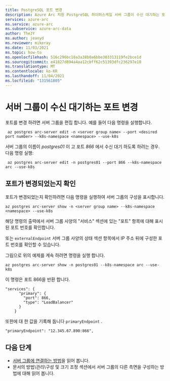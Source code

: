 ```yaml
---
title: PostgreSQL 포트 변경
description: Azure Arc 지원 PostgreSQL 하이퍼스케일 서버 그룹이 수신 대기하는 포트를 변경합니다.
services: azure-arc
ms.service: azure-arc
ms.subservice: azure-arc-data
author: TheJY
ms.author: jeanyd
ms.reviewer: mikeray
ms.date: 11/03/2021
ms.topic: how-to
ms.openlocfilehash: 516c296bc18a3a38b0a6bbe303313119fe2bce1d
ms.sourcegitcommit: e41827d894a4aa12cbff62c51393dfc236297e10
ms.translationtype: MT
ms.contentlocale: ko-KR
ms.lasthandoff: 11/04/2021
ms.locfileid: "131561805"
---
```

# <a name="change-the-port-on-which-the-server-group-is-listening"></a>서버 그룹이 수신 대기하는 포트 변경 

포트를 변경 하려면 서버 그룹을 편집 합니다. 예를 들어 다음 명령을 실행합니다.

```azurecli
 az postgres arc-server edit -n <server group name> --port <desired port number> --k8s-namespace <namespace> --use-k8s
```

서버 그룹의 이름이 _postgres01_ 이 고 포트 _866_ 에서 수신 대기 하도록 하려는 경우. 다음 명령 실행:

```azurecli
 az postgres arc-server edit -n postgres01 --port 866 --k8s-namespace arc --use-k8s
```

## <a name="verify-that-the-port-was-changed"></a>포트가 변경되었는지 확인

포트가 변경되었는지 확인하려면 다음 명령을 실행하여 서버 그룹의 구성을 표시합니다.

```azurecli
az postgres arc-server show -n <server group name> --k8s-namespace <namespace> --use-k8s
```

해당 명령의 출력에서 서버 그룹 사양의 "서비스" 섹션에 있는 "포트" 항목에 대해 표시된 포트 번호를 확인합니다.

또는 `externalEndpoint` 서버 그룹 사양의 상태 섹션 항목에서 IP 주소 뒤에 구성한 포트 번호를 확인할 수 있습니다.

그림으로 위의 예제를 계속 하려면 명령을 실행 합니다.

```azurecli
az postgres arc-server show -n postgres01 --k8s-namespace arc --use-k8s
```

이 명령은 포트 866을 반환 합니다.

```output
"services": {
      "primary": {
        "port": 866,
        "type": "LoadBalancer"
      }
    }
```

또한에 대 한 값을 기록해 둡니다 `primaryEndpoint` .

```output
"primaryEndpoint": "12.345.67.890:866",
```

## <a name="next-steps"></a>다음 단계
- [서버 그룹에 연결하는 방법](get-connection-endpoints-and-connection-strings-postgres-hyperscale.md)을 읽어 봅니다.
- 문서의 방법\관리\구성 및 크기 조정 섹션에서 서버 그룹의 다른 측면을 구성하는 방법에 대해 읽어 봅니다.
